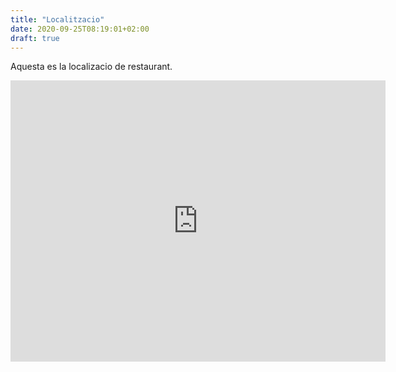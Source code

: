 ```yaml
---
title: "Localitzacio"
date: 2020-09-25T08:19:01+02:00
draft: true
---
```


Aquesta es la localizacio de restaurant.

<iframe src="https://www.google.com/maps/embed?pb=!1m18!1m12!1m3!1d921.1021339783268!2d-0.16117325238795063!3d38.99458997136633!2m3!1f0!2f0!3f0!3m2!1i1024!2i768!4f13.1!3m3!1m2!1s0x0%3A0x44da2720426287b0!2sDel%20Poble%20Grao!5e0!3m2!1ses!2ses!4v1601361937072!5m2!1ses!2ses" width="600" height="450" frameborder="0" style="border:0;" allowfullscreen="" aria-hidden="false" tabindex="0"></iframe>